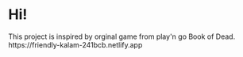 <h1>Hi!</h1>
This project is inspired by orginal game from play'n go Book of Dead.
<br/>https://friendly-kalam-241bcb.netlify.app 
